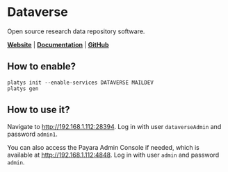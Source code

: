 # Dataverse

Open source research data repository software.

**[Website](https://dataverse.org/)** | **[Documentation](https://guides.dataverse.org/en/latest/user/index.html)** | **[GitHub](https://github.com/IQSS/dataverse)**

## How to enable?

```
platys init --enable-services DATAVERSE MAILDEV
platys gen
```

## How to use it?

Navigate to <http://192.168.1.112:28394>.
Log in with user `dataverseAdmin` and password `admin1`.

You can also access the Payara Admin Console if needed, which is available at <http://192.168.1.112:4848>. Log in with user `admin` and password `admin`.

